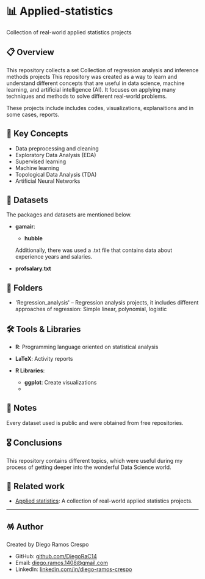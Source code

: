 # 📊 Applied-statistics
Collection of real-world applied statistics projects

## 📋 Overview

This repository collects a set Collection of regression analysis and inference methods projects
This repository was created as a way to learn and understand different concepts that are useful in data science, machine learning, and artificial intelligence (AI). It focuses on applying many techniques and methods to solve different real-world problems. 

These projects include includes codes, visualizations, explanaitions and in some cases, reports.

## 🧠 Key Concepts

- Data preprocessing and cleaning
- Exploratory Data Analysis (EDA)
- Supervised learning
- Machine learning
- Topological Data Analysis (TDA)
- Artificial Neural Networks 


## 📖 Datasets

The packages and datasets are mentioned below.

- **gamair**:
    - **hubble**

  Additionally, there was used a .txt file that contains data about experience years and salaries.
- **profsalary.txt**

## 📂 Folders

- 'Regression_analysis' – Regression analysis projects, it includes different approaches of regression: Simple linear, polynomial, logistic  


## 🛠️ Tools & Libraries

- **R**: Programming language oriented on statistical analysis
- **LaTeX**: Activity reports

- **R Libraries**:
    - **ggplot**: Create visualizations
    - 
## 📌 Notes

Every dataset used is public and were obtained from free repositories.

## 🎖️ Conclusions

This repository contains different topics, which were useful during my process of getting deeper into the wonderful Data Science world. 

## 📎 Related work

- [Applied statistics](https://github.com/DiegoRaC14/Data-science-projects): A collection of real-world applied statistics projects.

---
## 🪅 Author

Created by Diego Ramos Crespo
- GitHub: [github.com/DiegoRaC14](https://github.com/DiegoRaC14)  
- Email: diego.ramos.1408@gmail.com
- LinkedIn: [linkedin.com/in/diego-ramos-crespo](https://www.linkedin.com/in/diego-ramos-crespo)
